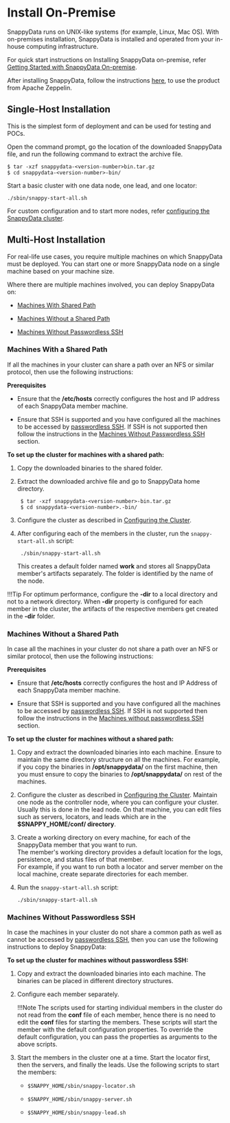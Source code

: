 <a id="install-on-premise"></a>
# Install On-Premise

SnappyData runs on UNIX-like systems (for example, Linux, Mac OS). With on-premises installation, SnappyData is installed and operated from your in-house computing infrastructure.

For quick start instructions on Installing SnappyData on-premise, refer [Getting Started with SnappyData On-premise](/quickstart/getting_started_by_installing_snappydata_on-premise.md). 

After installing SnappyData, follow the instructions [here](/howto/use_apache_zeppelin_with_snappydata.md), to use the product from Apache Zeppelin.

<a id="singlehost"></a>
## Single-Host Installation

This is the simplest form of deployment and can be used for testing and POCs.

Open the command prompt, go the location of the downloaded SnappyData file, and run the following command to extract the archive file.

```pre
$ tar -xzf snappydata-<version-number>bin.tar.gz
$ cd snappydata-<version-number>-bin/
```

Start a basic cluster with one data node, one lead, and one locator:

```pre
./sbin/snappy-start-all.sh
```

For custom configuration and to start more nodes, refer [configuring the SnappyData cluster](../configuring_cluster/configuring_cluster.md).

<a id="multihost"></a>
## Multi-Host Installation

For real-life use cases, you require multiple machines on which SnappyData must be deployed. You can start one or more SnappyData node on a single machine based on your machine size.

Where there are multiple machines involved, you can deploy SnappyData on:

*	[Machines With Shared Path](#sharedpath)

*	[Machines Without a Shared Path](#machine-shared-path)

*	[Machines Without Passwordless SSH](#without_passwordless)

<a id="sharedpath"></a>
### Machines With a Shared Path
If all the machines in your cluster can share a path over an NFS or similar protocol, then use the following instructions:

**Prerequisites**

* Ensure that the **/etc/hosts** correctly configures the host and IP address of each SnappyData member machine.

* Ensure that SSH is supported and you have configured all the machines to be accessed by [passwordless SSH](../reference/misc/passwordless_ssh.md). If SSH is not supported then follow the instructions in the [Machines Without Passwordless SSH](#without_passwordless) section.

**To set up the cluster for machines with a shared path:**

1. Copy the downloaded binaries to the shared folder.

2. Extract the downloaded archive file and go to SnappyData home directory.

		$ tar -xzf snappydata-<version-number>-bin.tar.gz
		$ cd snappydata-<version-number>.-bin/

3. Configure the cluster as described in [Configuring the Cluster](../configuring_cluster/configuring_cluster.md).

4. After configuring each of the members in the cluster, run the `snappy-start-all.sh` script:

		./sbin/snappy-start-all.sh

	This creates a default folder named **work** and stores all SnappyData member's artifacts separately. The folder is identified by the name of the node.

!!!Tip
	For optimum performance, configure the **-dir** to a local directory and not to a network directory. When **-dir** property is configured for each member in the cluster, the artifacts of the respective members get created in the  **-dir** folder.

<a id="machine-shared-path"></a>
### Machines Without a Shared Path

In case all the machines in your cluster do not share a path over an NFS or similar protocol, then use the following instructions:

**Prerequisites**

*	Ensure that **/etc/hosts** correctly configures the host and IP Address of each SnappyData member machine.

*	Ensure that SSH is supported and you have configured all the machines to be accessed by [passwordless SSH](../reference/misc/passwordless_ssh.md). If SSH is not supported then follow the instructions in the [Machines without passwordless SSH](#without_passwordless) section.

**To set up the cluster for machines without a shared path:**

1.	Copy and extract the downloaded binaries into each machine.	Ensure to maintain the same directory structure on all the machines. For example, if you copy the binaries in **/opt/snappydata/** on the first machine, then you must ensure to copy the binaries to **/opt/snappydata/** on rest of the machines.

2.	Configure the cluster as described in [Configuring the Cluster](../configuring_cluster/configuring_cluster.md). Maintain one node as the controller node, where you can configure your cluster. Usually this is done in the lead node. On that machine, you can edit files such as servers, locators, and leads which are in the **$SNAPPY_HOME/conf/ directory**.

3.	Create a working directory on every machine, for each of the SnappyData member that you want to run. <br> The member's working directory provides a default location for the logs, persistence, and status files of that member. <br>For example, if you want to run both a locator and server member on the local machine, create separate directories for each member.

4.	Run the `snappy-start-all.sh` script:

		./sbin/snappy-start-all.sh

<a id="without_passwordless"></a>
### Machines Without Passwordless SSH


In case the machines in your cluster do not share a common path as well as cannot be accessed by [passwordless SSH](../reference/misc/passwordless_ssh.md), then you can use the following instructions to deploy SnappyData:

**To set up the cluster for machines without passwordless SSH:**

1.	Copy and extract the downloaded binaries into each machine. The binaries can be placed in different directory structures. 

3.	Configure each member separately.

	!!!Note
			The scripts used for starting individual members in the cluster do not read from the **conf** file of each member, hence there is no need to edit the **conf** files for starting the members. These scripts will start the member with the default configuration properties. To override the default configuration, you can pass the properties as arguments to the above scripts.

5.	Start the members in the cluster one at a time. Start the locator first, then the servers, and finally the leads. Use the following scripts to start the members:

	*	`$SNAPPY_HOME/sbin/snappy-locator.sh`

	*	`$SNAPPY_HOME/sbin/snappy-server.sh`
	
	*	`$SNAPPY_HOME/sbin/snappy-lead.sh`

